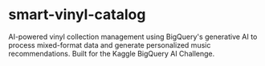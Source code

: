 # smart-vinyl-catalog
AI-powered vinyl collection management using BigQuery's generative AI to process mixed-format data and generate personalized music recommendations. Built for the Kaggle BigQuery AI Challenge.
